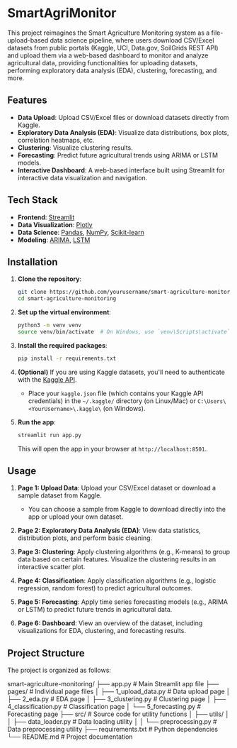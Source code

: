 # SmartAgriMonitor
This project reimagines the Smart Agriculture Monitoring system as a file-upload-based data science pipeline, where users download CSV/Excel datasets from public portals (Kaggle, UCI, Data.gov, SoilGrids REST API) and upload them via a web-based dashboard to monitor and analyze agricultural data, providing functionalities for uploading datasets, performing exploratory data analysis (EDA), clustering, forecasting, and more.

## Features

- **Data Upload**: Upload CSV/Excel files or download datasets directly from Kaggle.
- **Exploratory Data Analysis (EDA)**: Visualize data distributions, box plots, correlation heatmaps, etc.
- **Clustering**: Visualize clustering results.
- **Forecasting**: Predict future agricultural trends using ARIMA or LSTM models.
- **Interactive Dashboard**: A web-based interface built using Streamlit for interactive data visualization and navigation.

## Tech Stack

- **Frontend**: [Streamlit](https://streamlit.io/)
- **Data Visualization**: [Plotly](https://plotly.com/)
- **Data Science**: [Pandas](https://pandas.pydata.org/), [NumPy](https://numpy.org/), [Scikit-learn](https://scikit-learn.org/)
- **Modeling**: [ARIMA](https://www.statsmodels.org/stable/generated/statsmodels.tsa.arima.model.ARIMA.html), [LSTM](https://www.tensorflow.org/)

## Installation

1. **Clone the repository**:

    ```bash
    git clone https://github.com/yourusername/smart-agriculture-monitoring.git
    cd smart-agriculture-monitoring
    ```

2. **Set up the virtual environment**:

    ```bash
    python3 -m venv venv
    source venv/bin/activate  # On Windows, use `venv\Scripts\activate`
    ```

3. **Install the required packages**:

    ```bash
    pip install -r requirements.txt
    ```

4. **(Optional)** If you are using Kaggle datasets, you'll need to authenticate with the [Kaggle API](https://www.kaggle.com/docs/api).

    - Place your `kaggle.json` file (which contains your Kaggle API credentials) in the `~/.kaggle/` directory (on Linux/Mac) or `C:\Users\<YourUsername>\.kaggle\` (on Windows).

5. **Run the app**:

    ```bash
    streamlit run app.py
    ```

    This will open the app in your browser at `http://localhost:8501`.

## Usage

1. **Page 1: Upload Data**: Upload your CSV/Excel dataset or download a sample dataset from Kaggle.
   - You can choose a sample from Kaggle to download directly into the app or upload your own dataset.
   
2. **Page 2: Exploratory Data Analysis (EDA)**: View data statistics, distribution plots, and perform basic cleaning.

3. **Page 3: Clustering**: Apply clustering algorithms (e.g., K-means) to group data based on certain features. Visualize the clustering results in an interactive scatter plot.

4. **Page 4: Classification**: Apply classification algorithms (e.g., logistic regression, random forest) to predict agricultural outcomes.

5. **Page 5: Forecasting**: Apply time series forecasting models (e.g., ARIMA or LSTM) to predict future trends in agricultural data.

6. **Page 6: Dashboard**: View an overview of the dataset, including visualizations for EDA, clustering, and forecasting results.

## Project Structure

The project is organized as follows:

smart-agriculture-monitoring/ 
├── app.py # Main Streamlit app file 
├── pages/ # Individual page files 
│ ├── 1_upload_data.py # Data upload page 
│ ├── 2_eda.py # EDA page 
│ ├── 3_clustering.py # Clustering page 
│ ├── 4_classification.py # Classification page 
│ └── 5_forecasting.py # Forecasting page 
├── src/ # Source code for utility functions 
│ ├── utils/ 
│ │ ├── data_loader.py # Data loading utility 
│ │ └── preprocessing.py # Data preprocessing utility 
├── requirements.txt # Python dependencies 
└── README.md # Project documentation